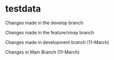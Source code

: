 # testdata

Changes made in the develop branch

Changes made in the feature/vinay branch

Changes made in development branch (11-March)

Changes in Main Branch (11-March)
